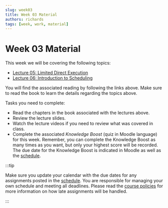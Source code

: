 ```yaml
---
slug: week03
title: Week 03 Material
authors: richards
tags: [week, work, material]
---
```


# Week 03 Material

This week we will be covering the following topics:

- [Lecture 05: Limited Direct Execution](../docs/lectures/limited-direct)
- [Lecture 06: Introduction to Scheduling](../docs/lectures/intro-cpu-sched)

You will find the associated reading by following the links above. Make sure to read the book to learn the details regarding the topics above.

Tasks you need to complete:

- Read the chapters in the book associated with the lectures above.
- Review the lecture slides.
- Watch the lecture videos if you need to review what was covered in class.
- Complete the associated *Knowledge Boost* (quiz in Moodle language) for this week. Remember, you can complete the Knowledge Boost as many times as you want, but only your highest score will be recorded. The due date for the Knowledge Boost is indicated in Moodle as well as the [schedule](../docs/information/schedule/#knowledge-boosts).

:::tip

Make sure you update your calendar with the due dates for any assignments posted in the [schedule](../docs/information/schedule). You are responsible for managing your own schedule and meeting all deadlines. Please read the [course policies](../docs/information/syllabus/#assignment-submission) for more information on how late assignments will be handled.

:::